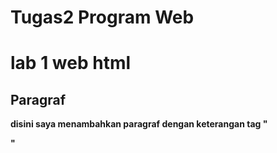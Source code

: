 #  Tugas2 Program Web 
# lab 1 web html
## Paragraf
 **disini saya menambahkan paragraf dengan keterangan tag "<p>"**
